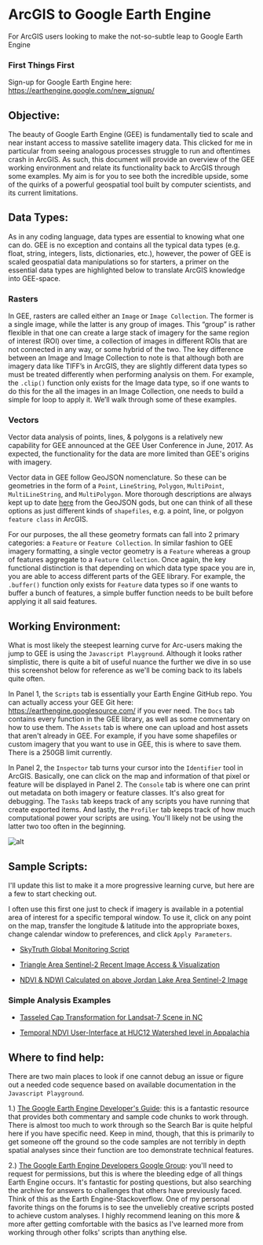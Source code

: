 # ArcGIS to Google Earth Engine
For ArcGIS users looking to make the not-so-subtle leap to Google Earth Engine

### First Things First
Sign-up for Google Earth Engine here: https://earthengine.google.com/new_signup/

## Objective:
The beauty of Google Earth Engine (GEE) is fundamentally tied to scale and near instant access to massive satellite imagery data. This clicked for me in particular from seeing analogous processes struggle to run and oftentimes crash in ArcGIS. As such, this document will provide an overview of the GEE working environment and relate its functionality back to ArcGIS through some examples. My aim is for you to see both the incredible upside, some of the quirks of a powerful geospatial tool built by computer scientists, and its current limitations.

## Data Types:
As in any coding language, data types are essential to knowing what one can do. GEE is no exception and contains all the typical data types (e.g. float, string, integers, lists, dictionaries, etc.), however, the power of GEE is scaled geospatial data manipulations so for starters, a primer on the essential data types are highlighted below to translate ArcGIS knowledge into GEE-space.
### Rasters
In GEE, rasters are called either an `Image` or `Image Collection`. The former is a single image, while the latter is any group of images. This “group” is rather flexible in that one can create a large stack of imagery for the same region of interest (ROI) over time, a collection of images in different ROIs that are not connected in any way, or some hybrid of the two. The key difference between an Image and Image Collection to note is that although both are imagery data like TIFF’s in ArcGIS, they are slightly different data types so must be treated differently when performing analysis on them. For example, the `.clip()` function only exists for the Image data type, so if one wants to do this for the all the images in an Image Collection, one needs to build a simple for loop to apply it. We’ll walk through some of these examples.
### Vectors
Vector data analysis of points, lines, & polygons is a relatively new capability for GEE announced at the GEE User Conference in June, 2017. As expected, the functionality for the data are more limited than GEE's origins with imagery.

Vector data in GEE follow GeoJSON nomenclature. So these can be geometries in the form of a `Point`, `LineString`, `Polygon`, `MultiPoint`, `MultiLineString`, and `MultiPolygon`. More thorough descriptions are always kept up to date [here](http://geojson.org) from the GeoJSON gods, but one can think of all these options as just different kinds of `shapefiles`, e.g. a point, line, or polgyon `feature class` in ArcGIS.

For our purposes, the all these geometry formats can fall into 2 primary categories: a `Feature` or `Feature Collection`. In similar fashion to GEE imagery formatting, a single vector geometry is a `Feature` whereas a group of features aggregate to a `Feature Collection`. Once again, the key functional distinction is that depending on which data type space you are in, you are able to access different parts of the GEE library. For example, the `.buffer()` function only exists for `Feature` data types so if one wants to buffer a bunch of features, a simple buffer function needs to be built before applying it all said features.

## Working Environment:
What is most likely the steepest learning curve for Arc-users making the jump to GEE is using the `Javascript Playground`. Although it looks rather simplistic, there is quite a bit of useful nuance the further we dive in so use this screenshot below for reference as we'll be coming back to its labels quite often.

In Panel 1, the `Scripts` tab is essentially your Earth Engine GitHub repo. You can actually access your GEE Git here: https://earthengine.googlesource.com/ if you ever need. The `Docs` tab contains every function in the GEE library, as well as some commentary on how to use them. The `Assets` tab is where one can upload and host assets that aren't already in GEE. For example, if you have some shapefiles or custom imagery that you want to use in GEE, this is where to save them. There is a 250GB limit currently.

In Panel 2, the `Inspector` tab turns your cursor into the `Identifier` tool in ArcGIS. Basically, one can click on the map and information of that pixel or feature will be displayed in Panel 2. The `Console` tab is where one can print out metadata on both imagery or feature classes. It's also great for debugging. The `Tasks` tab keeps track of any scripts you have running that create exported items. And lastly, the `Profiler` tab keeps track of how much computational power your scripts are using. You'll likely not be using the latter two too often in the beginning.

![alt](../master/images/gee_working_env.png?raw=true "GEE Working Environment")

## Sample Scripts:
I'll update this list to make it a more progressive learning curve, but here are a few to start checking out.

I often use this first one just to check if imagery is available in a potential area of interest for a specific temporal window. To use it, click on any point on the map, transfer the longitude & latitude into the appropriate boxes, change calendar window to preferences, and click `Apply Parameters`.
* [SkyTruth Global Monitoring Script](https://code.earthengine.google.com/26e56f99b43b04af9f93f849f746342f)

* [Triangle Area Sentinel-2 Recent Image Access & Visualization](https://code.earthengine.google.com/3fd772f0e65e66a2fd7a7133dcc11526)

* [NDVI & NDWI Calculated on above Jordan Lake Area Sentinel-2 Image](https://code.earthengine.google.com/504d94f3d395431e54aa8db808ee5fec)

### Simple Analysis Examples
* [Tasseled Cap Transformation for Landsat-7 Scene in NC](https://code.earthengine.google.com/4f4597313c868a15f17e072dbf2fb7eb)

* [Temporal NDVI User-Interface at HUC12 Watershed level in Appalachia](https://code.earthengine.google.com/d57044ac966ccf89116a05ff8f99f870)

## Where to find help:
There are two main places to look if one cannot debug an issue or figure out a needed code sequence based on available documentation in the `Javascript Playground`.

1.) [The Google Earth Engine Developer's Guide](https://developers.google.com/earth-engine/): this is a fantastic resource that provides both commentary and sample code chunks to work through. There is almost too much to work through so the Search Bar is quite helpful here if you have specific need. Keep in mind, though, that this is primarily to get someone off the ground so the code samples are not terribly in depth spatial analyses since their function are too demonstrate technical features.

2.) [The Google Earth Engine Developers Google Group](https://groups.google.com/forum/#!forum/google-earth-engine-developers): you'll need to request for permissions, but this is where the bleeding edge of all things Earth Engine occurs. It's fantastic for posting questions, but also searching the archive for answers to challenges that others have previously faced. Think of this as the Earth Engine-Stackoverflow. One of my personal favorite things on the forums is to see the unveliebly creative scripts posted to achieve custom analyses. I highly recommend leaning on this more & more after getting comfortable with the basics as I've learned more from working through other folks' scripts than anything else.

